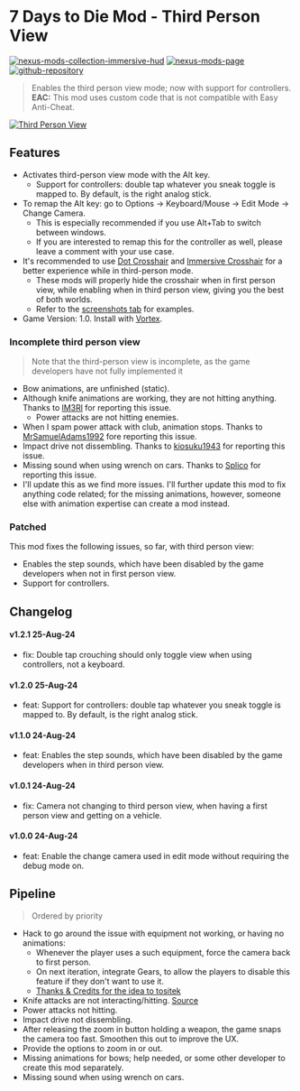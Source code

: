 # 7 Days to Die Mod - Third Person View
[![nexus-mods-collection-immersive-hud](https://img.shields.io/badge/Nexus%20Mods%20Collection-Immersive%20HUD%20-orange?style=flat-square&logo=spinrilla)](https://next.nexusmods.com/7daystodie/collections/epfqzi) [![nexus-mods-page](https://img.shields.io/badge/Nexus%20Mod-Third%20Person%20View%20-orange?style=flat-square&logo=spinrilla)](https://www.nexusmods.com/7daystodie/mods/5903) [![github-repository](https://img.shields.io/badge/GitHub-Repository-green?style=flat-square&logo=github)](https://github.com/rdok/7daystodie_mod_third_person_view)

> Enables the third person view mode; now with support for controllers.  
> **EAC:** This mod uses custom code that is not compatible with Easy Anti-Cheat.
 
[![Third Person View](https://raw.githubusercontent.com/rdok/7daystodie_mod_third_person_view/main/documentation/showcase.gif)](https://www.nexusmods.com/7daystodie/mods/5903)

## Features
- Activates third-person view mode with the Alt key.
  - Support for controllers: double tap whatever you sneak toggle is mapped to. By default, is the right analog stick.
- To remap the Alt key: go to Options -> Keyboard/Mouse -> Edit Mode -> Change Camera.
  - This is especially recommended if you use Alt+Tab to switch between windows.
  - If you are interested to remap this for the controller as well, please leave a comment with your use case.
- It's recommended to use [Dot Crosshair](https://www.nexusmods.com/7daystodie/mods/5640) and [Immersive Crosshair](https://www.nexusmods.com/7daystodie/mods/5601) for a better experience while in third-person mode.
  - These mods will properly hide the crosshair when in first person view, while enabling when in third person view, giving you the best of both worlds.
  - Refer to the [screenshots tab](https://staticdelivery.nexusmods.com/mods/1059/images/5903/5903-1724496760-686489418.jpeg) for examples.
- Game Version: 1.0. Install with [Vortex](https://www.nexusmods.com/about/vortex/).
   
### Incomplete third person view
> Note that the third-person view is incomplete, as the game developers have not fully implemented it  
- Bow animations, are unfinished (static). 
- Although knife animations are working, they are not hitting anything. Thanks to [lM3Rl](https://www.nexusmods.com/7daystodie/mods/5903?tab=posts&jump_to_comment=143233440) for reporting this issue.
  - Power attacks are not hitting enemies.
- When I spam power attack with club, animation stops. Thanks to [MrSamuelAdams1992](https://www.nexusmods.com/7daystodie/mods/5903?tab=posts&jump_to_comment=143252268) fore reporting this issue.
- Impact drive not dissembling. Thanks to [kiosuku1943](https://www.nexusmods.com/7daystodie/mods/5903?tab=posts&jump_to_comment=143263098) for reporting this issue.
- Missing sound when using wrench on cars. Thanks to [Splico](https://www.nexusmods.com/7daystodie/mods/5903?tab=posts&jump_to_comment=143244357) for reporting this issue.
- I'll update this as we find more issues. I'll further update this mod to fix anything code related; for the missing animations, however, someone else with animation expertise can create a mod instead.  


### Patched
This mod fixes the following issues, so far, with third person view:
  - Enables the step sounds, which have been disabled by the game developers when not in first person view.
  - Support for controllers.

## Changelog
#### v1.2.1 25-Aug-24
- fix: Double tap crouching should only toggle view when using controllers, not a keyboard.
#### v1.2.0 25-Aug-24
- feat: Support for controllers: double tap whatever you sneak toggle is mapped to. By default, is the right analog stick.
#### v1.1.0 24-Aug-24
- feat: Enables the step sounds, which have been disabled by the game developers when in third person view.
#### v1.0.1 24-Aug-24
- fix: Camera not changing to third person view, when having a first person view and getting on a vehicle.
#### v1.0.0 24-Aug-24
- feat: Enable the change camera used in edit mode without requiring the debug mode on.

## Pipeline
> Ordered by priority  
- Hack to go around the issue with equipment not working, or having no animations:
  - Whenever the player uses a such equipment, force the camera back to first person. 
  - On next iteration, integrate Gears, to allow the players to disable this feature if they don't want to use it.
  - [Thanks & Credits for the idea to tositek](https://www.nexusmods.com/7daystodie/mods/5903?tab=posts&jump_to_comment=143244432)
- Knife attacks are not interacting/hitting. [Source](https://www.nexusmods.com/7daystodie/mods/5903?tab=posts&jump_to_comment=143245773)
- Power attacks not hitting. 
- Impact drive not dissembling. 
- After releasing the zoom in button holding a weapon, the game snaps the camera too fast. Smoothen this out to improve the UX.
- Provide the options to zoom in or out.
- Missing animations for bows; help needed, or some other developer to create this mod separately.
- Missing sound when using wrench on cars.